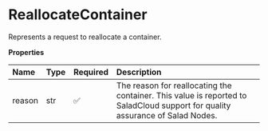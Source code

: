 # ReallocateContainer

Represents a request to reallocate a container.

**Properties**

| Name   | Type | Required | Description                                                                                                                   |
| :----- | :--- | :------- | :---------------------------------------------------------------------------------------------------------------------------- |
| reason | str  | ✅       | The reason for reallocating the container. This value is reported to SaladCloud support for quality assurance of Salad Nodes. |
